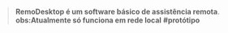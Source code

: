 > **RemoDesktop é um software básico de assistência remota**.
>  **obs:Atualmente só funciona em rede local**
**#protótipo**

